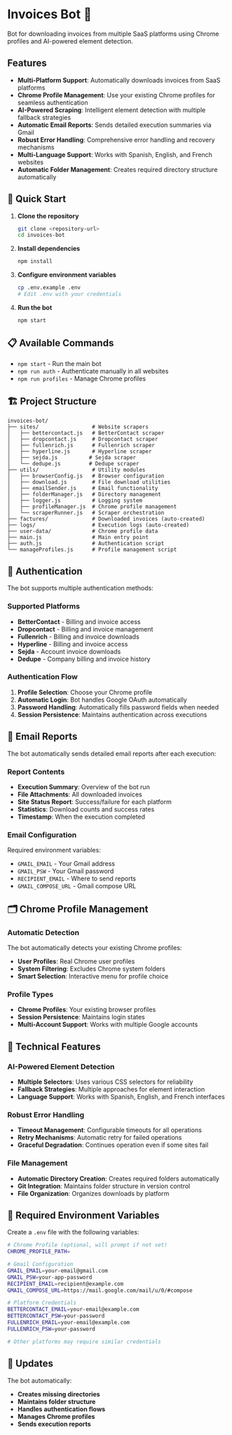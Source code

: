 # Invoices Bot 🤖

Bot for downloading invoices from multiple SaaS platforms using Chrome profiles and AI-powered element detection.

## Features

- **Multi-Platform Support**: Automatically downloads invoices from SaaS platforms
- **Chrome Profile Management**: Use your existing Chrome profiles for seamless authentication
- **AI-Powered Scraping**: Intelligent element detection with multiple fallback strategies
- **Automatic Email Reports**: Sends detailed execution summaries via Gmail
- **Robust Error Handling**: Comprehensive error handling and recovery mechanisms
- **Multi-Language Support**: Works with Spanish, English, and French websites
- **Automatic Folder Management**: Creates required directory structure automatically

## 🚀 Quick Start

1. **Clone the repository**
   ```bash
   git clone <repository-url>
   cd invoices-bot
   ```

2. **Install dependencies**
   ```bash
   npm install
   ```

3. **Configure environment variables**
   ```bash
   cp .env.example .env
   # Edit .env with your credentials
   ```

4. **Run the bot**
   ```bash
   npm start
   ```

## 📋 Available Commands

- `npm start` - Run the main bot
- `npm run auth` - Authenticate manually in all websites
- `npm run profiles` - Manage Chrome profiles

## 🏗️ Project Structure

```
invoices-bot/
├── sites/                 # Website scrapers
│   ├── bettercontact.js   # BetterContact scraper
│   ├── dropcontact.js     # Dropcontact scraper
│   ├── fullenrich.js      # Fullenrich scraper
│   ├── hyperline.js       # Hyperline scraper
│   ├── sejda.js          # Sejda scraper
│   └── dedupe.js         # Dedupe scraper
├── utils/                 # Utility modules
│   ├── browserConfig.js   # Browser configuration
│   ├── download.js        # File download utilities
│   ├── emailSender.js     # Email functionality
│   ├── folderManager.js   # Directory management
│   ├── logger.js          # Logging system
│   ├── profileManager.js  # Chrome profile management
│   └── scraperRunner.js   # Scraper orchestration
├── factures/              # Downloaded invoices (auto-created)
├── logs/                  # Execution logs (auto-created)
├── user-data/             # Chrome profile data
├── main.js                # Main entry point
├── auth.js                # Authentication script
└── manageProfiles.js      # Profile management script
```

## 🔐 Authentication

The bot supports multiple authentication methods:

### Supported Platforms
- **BetterContact** - Billing and invoice access
- **Dropcontact** - Billing and invoice management
- **Fullenrich** - Billing and invoice downloads
- **Hyperline** - Billing and invoice access
- **Sejda** - Account invoice downloads
- **Dedupe** - Company billing and invoice history

### Authentication Flow
1. **Profile Selection**: Choose your Chrome profile
2. **Automatic Login**: Bot handles Google OAuth automatically
3. **Password Handling**: Automatically fills password fields when needed
4. **Session Persistence**: Maintains authentication across executions

## 📧 Email Reports

The bot automatically sends detailed email reports after each execution:

### Report Contents
- **Execution Summary**: Overview of the bot run
- **File Attachments**: All downloaded invoices
- **Site Status Report**: Success/failure for each platform
- **Statistics**: Download counts and success rates
- **Timestamp**: When the execution completed

### Email Configuration
Required environment variables:
- `GMAIL_EMAIL` - Your Gmail address
- `GMAIL_PSW` - Your Gmail password
- `RECIPIENT_EMAIL` - Where to send reports
- `GMAIL_COMPOSE_URL` - Gmail compose URL

## 🗂️ Chrome Profile Management

### Automatic Detection
The bot automatically detects your existing Chrome profiles:
- **User Profiles**: Real Chrome user profiles
- **System Filtering**: Excludes Chrome system folders
- **Smart Selection**: Interactive menu for profile choice

### Profile Types
- **Chrome Profiles**: Your existing browser profiles
- **Session Persistence**: Maintains login states
- **Multi-Account Support**: Works with multiple Google accounts

## 🔧 Technical Features

### AI-Powered Element Detection
- **Multiple Selectors**: Uses various CSS selectors for reliability
- **Fallback Strategies**: Multiple approaches for element interaction
- **Language Support**: Works with Spanish, English, and French interfaces

### Robust Error Handling
- **Timeout Management**: Configurable timeouts for all operations
- **Retry Mechanisms**: Automatic retry for failed operations
- **Graceful Degradation**: Continues operation even if some sites fail

### File Management
- **Automatic Directory Creation**: Creates required folders automatically
- **Git Integration**: Maintains folder structure in version control
- **File Organization**: Organizes downloads by platform

## 📁 Required Environment Variables

Create a `.env` file with the following variables:

```bash
# Chrome Profile (optional, will prompt if not set)
CHROME_PROFILE_PATH=

# Gmail Configuration
GMAIL_EMAIL=your-email@gmail.com
GMAIL_PSW=your-app-password
RECIPIENT_EMAIL=recipient@example.com
GMAIL_COMPOSE_URL=https://mail.google.com/mail/u/0/#compose

# Platform Credentials
BETTERCONTACT_EMAIL=your-email@example.com
BETTERCONTACT_PSW=your-password
FULLENRICH_EMAIL=your-email@example.com
FULLENRICH_PSW=your-password

# Other platforms may require similar credentials
```

## 🔄 Updates

The bot automatically:
- **Creates missing directories**
- **Maintains folder structure**
- **Handles authentication flows**
- **Manages Chrome profiles**
- **Sends execution reports**